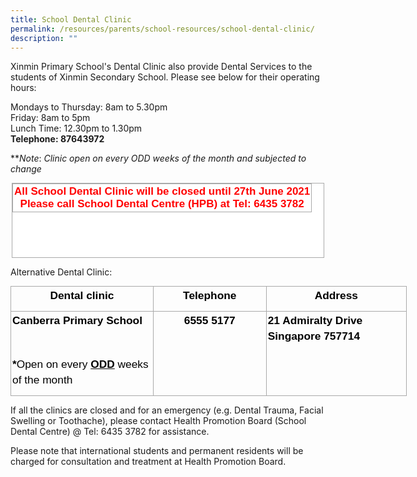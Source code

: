 ```yaml
---
title: School Dental Clinic
permalink: /resources/parents/school-resources/school-dental-clinic/
description: ""
---
```

Xinmin Primary School's Dental Clinic also provide Dental Services to the students of Xinmin Secondary School. Please see below for their operating hours:  

  

Mondays to Thursday: 8am to 5.30pm <br>
Friday: 8am to 5pm <br>
Lunch Time: 12.30pm to 1.30pm<br>
**Telephone: 87643972**
  
***Note*: *Clinic open on every ODD weeks of the month and subjected to change*


  

<table style="margin: auto; outline: 0px; padding: 0px; border-collapse: collapse; clear: both; border: 1px solid rgb(170, 170, 170); color: rgb(0, 0, 0); font-family: Helvetica, sans-serif; font-size: 17px; font-style: normal; font-variant-ligatures: normal; font-variant-caps: normal; font-weight: 400; letter-spacing: normal; orphans: 2; text-align: left; text-transform: none; white-space: normal; widows: 2; word-spacing: 0px; -webkit-text-stroke-width: 0px; background-color: rgb(255, 255, 255); text-decoration-thickness: initial; text-decoration-style: initial; text-decoration-color: initial; width: 500px; height: 120px;" class="iveo_table ives_tab_simple3 ive_eobj_center"><tbody style="margin: 0px; outline: 0px; padding: 0px;"><tr style="margin: 0px; outline: 0px; padding: 0px;"><td style="margin: 0px; outline: 0px; padding: 2px; text-align: center; border: 1px solid rgb(170, 170, 170);"><strong style="margin: 0px; outline: 0px; padding: 0px;"><font style="margin: 0px; outline: 0px; padding: 0px;" color="#ff0000">All School Dental Clinic will be closed until 27th June 2021<br style="margin: 0px; outline: 0px; padding: 0px;">Please call School Dental Centre (HPB) at Tel: 6435 3782</font></strong></td></tr></tbody></table>

  

Alternative Dental Clinic:

<table style="margin: 0px; outline: 0px; padding: 0px; border-collapse: collapse; width: 475.45pt; background-image: initial; background-position: initial; background-size: initial; background-repeat: initial; background-attachment: initial; background-origin: initial; background-clip: initial;" width="634" cellpadding="0" cellspacing="0" border="0" class="MsoNormalTable"><tbody style="margin: 0px; outline: 0px; padding: 0px;"><tr style="margin: 0px; outline: 0px; padding: 0px; height: 13.15pt;"><td style="margin: 0px; outline: 0px; padding: 1.5pt; width: 170.4pt; border: 1pt solid rgb(170, 170, 170); height: 13.15pt;" width="227"><p style="margin: 0px 0px 10px; outline: 0px; padding: 0px; line-height: 24.99px; color: rgb(0, 0, 0); font-family: Helvetica, sans-serif; font-size: 17px; font-weight: 400; text-align: center;" align="center" class="MsoNormal"><b style="margin: 0px; outline: 0px; padding: 0px;"><span style="margin: 0px; outline: 0px; padding: 0px; font-size: 13pt;">Dental clinic</span></b><span style="margin: 0px; outline: 0px; padding: 0px; font-size: 13pt;"></span></p></td><td style="margin: 0px; outline: 0px; padding: 1.5pt; width: 135.4pt; border-top: 1pt solid rgb(170, 170, 170); border-right: 1pt solid rgb(170, 170, 170); border-bottom: 1pt solid rgb(170, 170, 170); border-image: initial; border-left: none; height: 13.15pt;" width="181"><p style="margin: 0px 0px 10px; outline: 0px; padding: 0px; line-height: 24.99px; color: rgb(0, 0, 0); font-family: Helvetica, sans-serif; font-size: 17px; font-weight: 400; text-align: center;" align="center" class="MsoNormal"><b style="margin: 0px; outline: 0px; padding: 0px;"><span style="margin: 0px; outline: 0px; padding: 0px; font-size: 13pt;">Telephone</span></b><span style="margin: 0px; outline: 0px; padding: 0px; font-size: 13pt;"></span></p></td><td style="margin: 0px; outline: 0px; padding: 1.5pt; width: 169.65pt; border-top: 1pt solid rgb(170, 170, 170); border-right: 1pt solid rgb(170, 170, 170); border-bottom: 1pt solid rgb(170, 170, 170); border-image: initial; border-left: none; height: 13.15pt;" width="226"><p style="margin: 0px 0px 10px; outline: 0px; padding: 0px; line-height: 24.99px; color: rgb(0, 0, 0); font-family: Helvetica, sans-serif; font-size: 17px; font-weight: 400; text-align: center;" align="center" class="MsoNormal"><b style="margin: 0px; outline: 0px; padding: 0px;"><span style="margin: 0px; outline: 0px; padding: 0px; font-size: 13pt;">Address</span></b><span style="margin: 0px; outline: 0px; padding: 0px; font-size: 13pt;"></span></p></td></tr><tr style="margin: 0px; outline: 0px; padding: 0px; height: 65.95pt;"><td style="margin: 0px; outline: 0px; padding: 1.5pt; width: 170.4pt; border-right: 1pt solid rgb(170, 170, 170); border-bottom: 1pt solid rgb(170, 170, 170); border-left: 1pt solid rgb(170, 170, 170); border-image: initial; border-top: none; height: 65.95pt;" valign="top" width="227"><p style="margin: 0px 0px 10px; outline: 0px; padding: 0px; line-height: 18.75pt; color: rgb(0, 0, 0); font-family: Helvetica, sans-serif; font-size: 17px; font-weight: 400;" class="MsoNormal"><b style="margin: 0px; outline: 0px; padding: 0px;"><span style="margin: 0px; outline: 0px; padding: 0px; font-size: 13pt;">Canberra Primary School&nbsp;</span></b><span style="margin: 0px; outline: 0px; padding: 0px; font-size: 13pt;"></span></p><p style="margin: 0px 0px 10px; outline: 0px; padding: 0px; line-height: 18.75pt; color: rgb(0, 0, 0); font-family: Helvetica, sans-serif; font-size: 17px; font-weight: 400;" class="MsoNormal"><span style="margin: 0px; outline: 0px; padding: 0px; font-size: 13pt;">&nbsp;</span></p><p style="margin: 0px 0px 10px; outline: 0px; padding: 0px; line-height: 18.75pt; color: rgb(0, 0, 0); font-family: Helvetica, sans-serif; font-size: 17px; font-weight: 400;" class="MsoNormal"><b style="margin: 0px; outline: 0px; padding: 0px;"><span style="margin: 0px; outline: 0px; padding: 0px; font-size: 13pt;">*</span></b><span style="margin: 0px; outline: 0px; padding: 0px; font-size: 13pt;">Open on every&nbsp;<b style="margin: 0px; outline: 0px; padding: 0px;"><u style="margin: 0px; outline: 0px; padding: 0px;">ODD</u></b>&nbsp;weeks of the month</span></p></td><td style="margin: 0px; outline: 0px; padding: 1.5pt; width: 135.4pt; border-top: none; border-left: none; border-bottom: 1pt solid rgb(170, 170, 170); border-right: 1pt solid rgb(170, 170, 170); height: 65.95pt;" valign="top" width="181"><p style="margin: 0px 0px 10px; outline: 0px; padding: 0px; line-height: 24.99px; color: rgb(0, 0, 0); font-family: Helvetica, sans-serif; font-size: 17px; font-weight: 400; text-align: center;" align="center" class="MsoNormal"><b style="margin: 0px; outline: 0px; padding: 0px;"><span style="margin: 0px; outline: 0px; padding: 0px; font-size: 13pt;">6555 5177</span></b><span style="margin: 0px; outline: 0px; padding: 0px; font-size: 13pt;"></span></p></td><td style="margin: 0px; outline: 0px; padding: 1.5pt; width: 169.65pt; border-top: none; border-left: none; border-bottom: 1pt solid rgb(170, 170, 170); border-right: 1pt solid rgb(170, 170, 170); height: 65.95pt;" valign="top" width="226"><p style="margin: 0px 0px 10px; outline: 0px; padding: 0px; line-height: 24.99px; color: rgb(0, 0, 0); font-family: Helvetica, sans-serif; font-size: 17px; font-weight: 400;" class="MsoNormal"><b style="margin: 0px; outline: 0px; padding: 0px;"><span style="margin: 0px; outline: 0px; padding: 0px; font-size: 13pt;">21 Admiralty Drive Singapore 757714</span></b><span style="margin: 0px; outline: 0px; padding: 0px; font-size: 13pt;"></span></p></td></tr></tbody></table>

  

If all the clinics are closed and for an emergency (e.g. Dental Trauma, Facial Swelling or Toothache), please contact Health Promotion Board (School Dental Centre) @ Tel: 6435 3782 for assistance.

  

Please note that international students and permanent residents will be charged for consultation and treatment at Health Promotion Board.